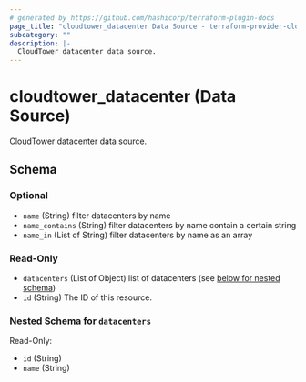 ```yaml
---
# generated by https://github.com/hashicorp/terraform-plugin-docs
page_title: "cloudtower_datacenter Data Source - terraform-provider-cloudtower"
subcategory: ""
description: |-
  CloudTower datacenter data source.
---
```


# cloudtower_datacenter (Data Source)

CloudTower datacenter data source.



<!-- schema generated by tfplugindocs -->
## Schema

### Optional

- `name` (String) filter datacenters by name
- `name_contains` (String) filter datacenters by name contain a certain string
- `name_in` (List of String) filter datacenters by name as an array

### Read-Only

- `datacenters` (List of Object) list of datacenters (see [below for nested schema](#nestedatt--datacenters))
- `id` (String) The ID of this resource.

<a id="nestedatt--datacenters"></a>
### Nested Schema for `datacenters`

Read-Only:

- `id` (String)
- `name` (String)



